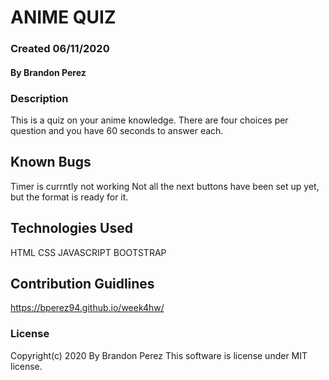 # ANIME QUIZ

### Created 06/11/2020

#### By Brandon Perez

### Description
This is a quiz on your anime knowledge. There are four choices per question and you have 60 seconds to answer each.

## Known Bugs
Timer is currntly not working
Not all the next buttons have been set up yet, but the format is ready for it.

## Technologies Used
HTML
CSS
JAVASCRIPT
BOOTSTRAP

## Contribution Guidlines
https://bperez94.github.io/week4hw/

### License
Copyright(c) 2020 By Brandon Perez
This software is license under MIT license.